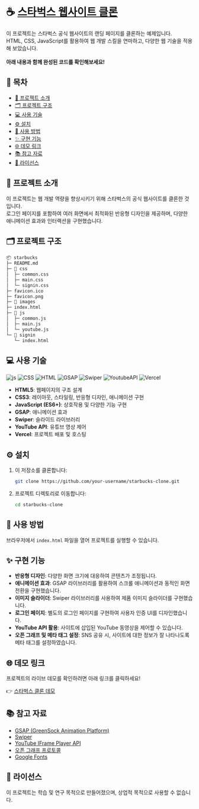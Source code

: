 # ☕ [스타벅스 웹사이트 클론](https://vercel.live/link/starbucks-tau-beryl.vercel.app?via=deployment-domains-list&p=1)

이 프로젝트는 스타벅스 공식 웹사이트의 랜딩 페이지를 클론하는 예제입니다. <br>
HTML, CSS, JavaScript를 활용하여 웹 개발 스킬을 연마하고, 다양한 웹 기술을 적용해 보았습니다. <br>
<br>
**아래 내용과 함께 완성된 코드를 확인해보세요!**

## 📑 목차

- [📖 프로젝트 소개](#-프로젝트-소개)
- [🗂️ 프로젝트 구조](#-프로젝트-구조)
- [💻 사용 기술](#-사용-기술)
- [⚙️ 설치](#-설치)
- [🚀 사용 방법](#-사용-방법)
- [✨ 구현 기능](#-구현-기능)
- [🌐 데모 링크](#-데모-링크)
- [📚 참고 자료](#-참고-자료)
- [📄 라이선스](#-라이선스)

## 📖 프로젝트 소개

이 프로젝트는 웹 개발 역량을 향상시키기 위해 스타벅스의 공식 웹사이트를 클론한 것입니다. <br>
로그인 페이지를 포함하여 여러 화면에서 최적화된 반응형 디자인을 제공하며, 다양한 애니메이션 효과와 인터랙션을 구현했습니다.

## 🗂️ 프로젝트 구조

```bash
📦 starbucks
├─ README.md
├─ 📁 css
│  ├─ common.css
│  ├─ main.css
│  └─ signin.css
├─ favicon.ico
├─ favicon.png
├─ 📁 images
├─ index.html
├─ 📁 js
│  ├─ common.js
│  ├─ main.js
│  └─ youtube.js
└─ 📁 signin
   └─ index.html
```
## 💻 사용 기술

![js](https://img.shields.io/badge/JavaScript-F7DF1E?style=for-the-badge&logo=JavaScript&logoColor=white)
![CSS](https://img.shields.io/badge/CSS-239120?&style=for-the-badge&logo=css3&logoColor=white)
![HTML](https://img.shields.io/badge/HTML-E34F26?style=for-the-badge&logo=html5&logoColor=white)
![GSAP](https://img.shields.io/badge/greensock-88CE02?style=for-the-badge&logo=greensock&logoColor=white)
![Swiper](https://img.shields.io/badge/swiper-6332F6?style=for-the-badge&logo=swiper&logoColor=white)
![YoutubeAPI](https://img.shields.io/badge/youtube_API-FF0000?style=for-the-badge&logo=youtube&logoColor=white)
![Vercel](https://img.shields.io/badge/vercel-000000?style=for-the-badge&logo=vercel&logoColor=white)

- **HTML5**: 웹페이지의 구조 설계
- **CSS3**: 레이아웃, 스타일링, 반응형 디자인, 애니메이션 구현
- **JavaScript (ES6+)**: 상호작용 및 다양한 기능 구현
- **GSAP**: 애니메이션 효과
- **Swiper**: 슬라이드 라이브러리
- **YouTube API**: 유튜브 영상 제어
- **Vercel**: 프로젝트 배포 및 호스팅

## ⚙️ 설치

1. 이 저장소를 클론합니다:
    ```bash
    git clone https://github.com/your-username/starbucks-clone.git
    ```

2. 프로젝트 디렉토리로 이동합니다:
    ```bash
    cd starbucks-clone
    ```

## 🚀 사용 방법

브라우저에서 `index.html` 파일을 열어 프로젝트를 실행할 수 있습니다. 

## ✨ 구현 기능

- **반응형 디자인**: 다양한 화면 크기에 대응하여 콘텐츠가 조정됩니다.
- **애니메이션 효과**: GSAP 라이브러리를 활용하여 스크롤 애니메이션과 동적인 화면 전환을 구현했습니다.
- **이미지 슬라이더**: Swiper 라이브러리를 사용하여 제품 이미지 슬라이더를 구현했습니다.
- **로그인 페이지**: 별도의 로그인 페이지를 구현하여 사용자 인증 UI를 디자인했습니다.
- **YouTube API 활용**: 사이트에 삽입된 YouTube 동영상을 제어할 수 있습니다.
- **오픈 그래프 및 메타 태그 설정**: SNS 공유 시, 사이트에 대한 정보가 잘 나타나도록 메타 태그를 설정하였습니다.

## 🌐 데모 링크

프로젝트의 라이브 데모를 확인하려면 아래 링크를 클릭하세요!

👉 [스타벅스 클론 데모](https://vercel.live/link/starbucks-tau-beryl.vercel.app?via=deployment-domains-list&p=1)

## 📚 참고 자료

- [GSAP (GreenSock Animation Platform)](https://greensock.com/gsap/)
- [Swiper](https://swiperjs.com/)
- [YouTube IFrame Player API](https://developers.google.com/youtube/iframe_api_reference)
- [오픈 그래프 프로토콜](https://ogp.me/)
- [Google Fonts](https://fonts.google.com/)

## 📄 라이선스

이 프로젝트는 학습 및 연구 목적으로 만들어졌으며, 상업적 목적으로 사용할 수 없습니다.
